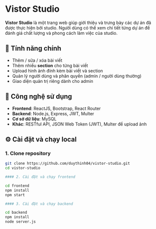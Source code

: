 # Vistor Studio

**Vistor Studio** là một trang web giúp giới thiệu và trưng bày các dự án đã được thực hiện bởi studio. Người dùng có thể xem chi tiết từng dự án để đánh giá chất lượng và phong cách làm việc của studio.

## 🚀 Tính năng chính

- Thêm / sửa / xóa bài viết
- Thêm nhiều **section** cho từng bài viết
- Upload hình ảnh đính kèm bài viết và section
- Quản lý người dùng và phân quyền (admin / người dùng thường)
- Giao diện quản trị riêng dành cho admin

## 🧱 Công nghệ sử dụng

- **Frontend**: ReactJS, Bootstrap, React Router
- **Backend**: Node.js, Express, JWT, Multer
- **Cơ sở dữ liệu**: MySQL
- **Khác**: RESTful API, JSON Web Token (JWT), Multer để upload ảnh

## ⚙️ Cài đặt và chạy local

### 1. Clone repository

```bash
git clone https://github.com/duythinh04/vistor-studio.git
cd vistor-studio

#### 2. Cài đặt và chạy frontend

cd frontend
npm install
npm start

#### 3. Cài đặt và chạy backend

cd backend
npm install
node server.js

